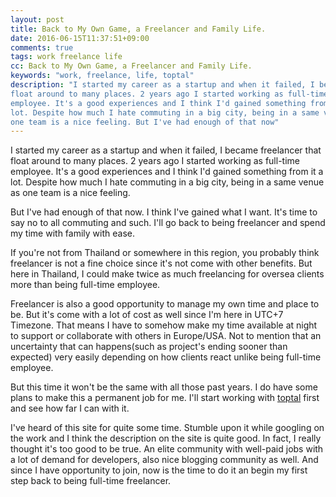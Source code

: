 ```yaml
---
layout: post
title: Back to My Own Game, a Freelancer and Family Life.
date: 2016-06-15T11:37:51+09:00
comments: true
tags: work freelance life
cc: Back to My Own Game, a Freelancer and Family Life.
keywords: "work, freelance, life, toptal"
description: "I started my career as a startup and when it failed, I became freelancer that
float around to many places. 2 years ago I started working as full-time
employee. It's a good experiences and I think I'd gained something from it a
lot. Despite how much I hate commuting in a big city, being in a same venue as
one team is a nice feeling. But I've had enough of that now"
---
```


I started my career as a startup and when it failed, I became freelancer that
float around to many places. 2 years ago I started working as full-time
employee. It's a good experiences and I think I'd gained something from it a
lot. Despite how much I hate commuting in a big city, being in a same venue as
one team is a nice feeling.

But I've had enough of that now. I think I've gained what I want. It's time to
say no to all commuting and such. I'll go back to being freelancer and spend my
time with family with ease.

If you're not from Thailand or somewhere in this region, you probably think
freelancer is not a fine choice since it's not come with other benefits. But
here in Thailand, I could make twice as much freelancing for oversea clients
more than being full-time employee.

Freelancer is also a good opportunity to manage my own time and place to be.
But it's come with a lot of cost as well since I'm here in UTC+7 Timezone. That
means I have to somehow make my time available at night to support or
collaborate with others in Europe/USA. Not to mention that an uncertainty that
can happens(such as project's ending sooner than expected) very easily
depending on how clients react unlike being full-time employee.

But this time it won't be the same with all those past years. I do have some
plans to make this a permanent job for me. I'll start working with
[toptal](https://www.toptal.com/web) first and see how far I can with it.

I've heard of this site for quite some time. Stumble upon it while googling on
the work and I think the description on the site is quite good. In fact, I
really thought it's too good to be true. An elite community with well-paid jobs
with a lot of demand for developers, also nice blogging community as well. And
since I have opportunity to join, now is the time to do it an begin my first
step back to being full-time freelancer.
